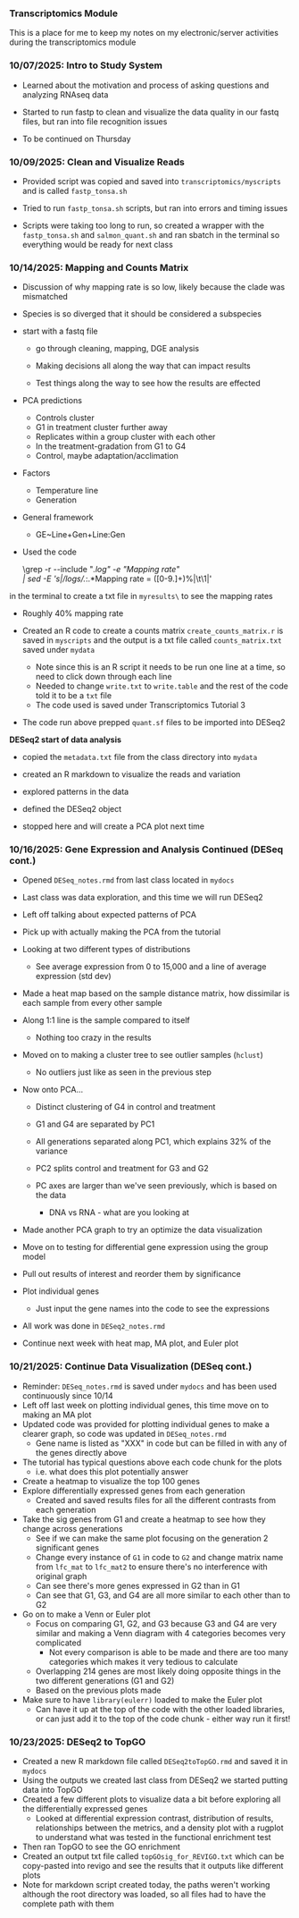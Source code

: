 ### Transcriptomics Module

This is a place for me to keep my notes on my electronic/server activities during the transcriptomics module

### 10/07/2025: Intro to Study System

-   Learned about the motivation and process of asking questions and analyzing RNAseq data

-   Started to run fastp to clean and visualize the data quality in our fastq files, but ran into file recognition issues

-   To be continued on Thursday

### 10/09/2025: Clean and Visualize Reads

-   Provided script was copied and saved into `transcriptomics/myscripts` and is called `fastp_tonsa.sh`

-   Tried to run `fastp_tonsa.sh` scripts, but ran into errors and timing issues

-   Scripts were taking too long to run, so created a wrapper with the `fastp_tonsa.sh` and `salmon_quant.sh` and ran sbatch in the terminal so everything would be ready for next class

### 10/14/2025: Mapping and Counts Matrix

-   Discussion of why mapping rate is so low, likely because the clade was mismatched

-   Species is so diverged that it should be considered a subspecies

-   start with a fastq file

    -   go through cleaning, mapping, DGE analysis

    -   Making decisions all along the way that can impact results

    -   Test things along the way to see how the results are effected

-   PCA predictions

    -   Controls cluster
    -   G1 in treatment cluster further away
    -   Replicates within a group cluster with each other
    -   In the treatment-gradation from G1 to G4
    -   Control, maybe adaptation/acclimation

-   Factors

    -   Temperature line
    -   Generation

-   General framework

    -   GE\~Line+Gen+Line:Gen

-   Used the code

    \grep -r --include "*.log" -e "Mapping rate"\
    \| sed -E 's\|/logs/.*:.\*Mapping rate = ([0-9.]+)%\|\t\1\|'

in the terminal to create a txt file in `myresults\` to see the mapping rates

-   Roughly 40% mapping rate

-   Created an R code to create a counts matrix `create_counts_matrix.r` is saved in `myscripts` and the output is a txt file called `counts_matrix.txt` saved under `mydata`

    -   Note since this is an R script it needs to be run one line at a time, so need to click down through each line
    -   Needed to change `write.txt` to `write.table` and the rest of the code told it to be a `txt` file
    -   The code used is saved under Transcriptomics Tutorial 3

-   The code run above prepped `quant.sf` files to be imported into DESeq2

**DESeq2 start of data analysis**

-   copied the `metadata.txt` file from the class directory into `mydata`

-   created an R markdown to visualize the reads and variation

-   explored patterns in the data

-   defined the DESeq2 object

-   stopped here and will create a PCA plot next time

### 10/16/2025: Gene Expression and Analysis Continued (DESeq cont.)

-   Opened `DESeq_notes.rmd` from last class located in `mydocs`

-   Last class was data exploration, and this time we will run DESeq2

-   Left off talking about expected patterns of PCA

-   Pick up with actually making the PCA from the tutorial

-   Looking at two different types of distributions

    -   See average expression from 0 to 15,000 and a line of average expression (std dev)

-   Made a heat map based on the sample distance matrix, how dissimilar is each sample from every other sample

-   Along 1:1 line is the sample compared to itself

    -   Nothing too crazy in the results

-   Moved on to making a cluster tree to see outlier samples (`hclust`)

    -   No outliers just like as seen in the previous step

-   Now onto PCA...

    -   Distinct clustering of G4 in control and treatment

    -   G1 and G4 are separated by PC1

    -   All generations separated along PC1, which explains 32% of the variance

    -   PC2 splits control and treatment for G3 and G2

    -   PC axes are larger than we've seen previously, which is based on the data

        -   DNA vs RNA - what are you looking at

-   Made another PCA graph to try an optimize the data visualization

-   Move on to testing for differential gene expression using the group model

-   Pull out results of interest and reorder them by significance

-   Plot individual genes

    -   Just input the gene names into the code to see the expressions

-   All work was done in `DESeq2_notes.rmd`

-   Continue next week with heat map, MA plot, and Euler plot

### 10/21/2025: Continue Data Visualization (DESeq cont.)

-   Reminder: `DESeq_notes.rmd` is saved under `mydocs` and has been used continuously since 10/14
-   Left off last week on plotting individual genes, this time move on to making an MA plot
-   Updated code was provided for plotting individual genes to make a clearer graph, so code was updated in `DESeq_notes.rmd`
    -   Gene name is listed as "XXX" in code but can be filled in with any of the genes directly above
-   The tutorial has typical questions above each code chunk for the plots
    -   i.e. what does this plot potentially answer
-   Create a heatmap to visualize the top 100 genes
-   Explore differentially expressed genes from each generation
    -   Created and saved results files for all the different contrasts from each generation
-   Take the sig genes from G1 and create a heatmap to see how they change across generations
    -   See if we can make the same plot focusing on the generation 2 significant genes
    -   Change every instance of `G1` in code to `G2` and change matrix name from `lfc_mat` to `lfc_mat2` to ensure there's no interference with original graph
    -   Can see there's more genes expressed in G2 than in G1
    -   Can see that G1, G3, and G4 are all more similar to each other than to G2
-   Go on to make a Venn or Euler plot
    -   Focus on comparing G1, G2, and G3 because G3 and G4 are very similar and making a Venn diagram with 4 categories becomes very complicated
        -   Not every comparison is able to be made and there are too many categories which makes it very tedious to calculate
    -   Overlapping 214 genes are most likely doing opposite things in the two different generations (G1 and G2)
    -   Based on the previous plots made
-   Make sure to have `library(eulerr)` loaded to make the Euler plot
    -   Can have it up at the top of the code with the other loaded libraries, or can just add it to the top of the code chunk - either way run it first!

### 10/23/2025: DESeq2 to TopGO

-   Created a new R markdown file called `DESeq2toTopGO.rmd` and saved it in `mydocs`
-   Using the outputs we created last class from DESeq2 we started putting data into TopGO
-   Created a few different plots to visualize data a bit before exploring all the differentially expressed genes
    -   Looked at differential expression contrast, distribution of results, relationships between the metrics, and a density plot with a rugplot to understand what was tested in the functional enrichment test
-   Then ran TopGO to see the GO enrichment
-   Created an output txt file called `topGOsig_for_REVIGO.txt` which can be copy-pasted into revigo and see the results that it outputs like different plots
-   Note for markdown script created today, the paths weren't working although the root directory was loaded, so all files had to have the complete path with them
